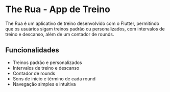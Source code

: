 # The Rua - App de Treino

The Rua é um aplicativo de treino desenvolvido com o Flutter, permitindo que os usuários sigam treinos padrão ou personalizados, com intervalos de treino e descanso, além de um contador de rounds.

## Funcionalidades

- Treinos padrão e personalizados
- Intervalos de treino e descanso
- Contador de rounds
- Sons de início e término de cada round
- Navegação simples e intuitiva
